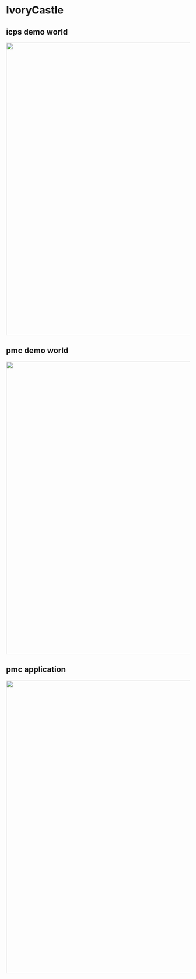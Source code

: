# IvoryCastle
## icps demo world
<img src="https://github.com/shannon112/IvoryCastle/blob/master/icps_gazebo/result/icps_demo_world.png" width="800">

## pmc demo world
<img src="https://github.com/shannon112/IvoryCastle/blob/master/pmc_gazebo/result/pmc_demo_world2.png" width="800">

## pmc application
<img src="https://github.com/shannon112/IvoryCastle/blob/master/pmc_application/result/pmc_application_spawn.png" width="800">

